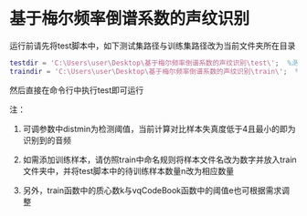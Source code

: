 # 基于梅尔频率倒谱系数的声纹识别

运行前请先将test脚本中，如下测试集路径与训练集路径改为当前文件夹所在目录

```matlab
testdir = 'C:\Users\user\Desktop\基于梅尔频率倒谱系数的声纹识别\test\';  %测试样本的路径
traindir = 'C:\Users\user\Desktop\基于梅尔频率倒谱系数的声纹识别\train\';  %训练样本的路径
```


然后直接在命令行中执行test即可运行

注：

1. 可调参数中distmin为检测阈值，当前计算对比样本失真度低于4且最小的即为识别到的音频

2. 如需添加训练样本，请仿照train中命名规则将样本文件名改为数字并放入train文件夹中，并将test脚本中的待训练样本数量n改为相应数量

3. 另外，train函数中的质心数k与vqCodeBook函数中的阈值e也可根据需求调整